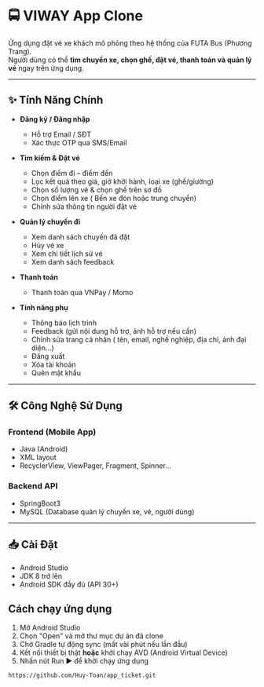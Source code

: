 # 🚍 VIWAY App Clone

Ứng dụng đặt vé xe khách mô phỏng theo hệ thống của FUTA Bus (Phương Trang).  
Người dùng có thể **tìm chuyến xe, chọn ghế, đặt vé, thanh toán và quản lý vé** ngay trên ứng dụng.

---

## ✨ Tính Năng Chính

- **Đăng ký / Đăng nhập**  
  - Hỗ trợ Email / SĐT
  - Xác thực OTP qua SMS/Email
  
- **Tìm kiếm & Đặt vé**  
  - Chọn điểm đi – điểm đến  
  - Lọc kết quả theo giá, giờ khởi hành, loại xe (ghế/giường)
  - Chọn số lượng vé & chọn ghế trên sơ đồ
  - Chọn điểm lên xe ( Bến xe đón hoặc trung chuyển)
  - Chỉnh sửa thông tin người đặt vé

- **Quản lý chuyến đi**  
  - Xem danh sách chuyến đã đặt  
  - Hủy vé xe
  - Xem chi tiết lịch sử vé
  - Xem danh sách feedback
  
- **Thanh toán**  
  - Thanh toán qua VNPay / Momo   

- **Tính năng phụ**  
  - Thông báo lịch trình
  - Feedback (gửi nội dung hỗ trợ, ảnh hỗ trợ nếu cần)
  - Chỉnh sửa trang cá nhân ( tên, email, nghề nghiệp, địa chỉ, ảnh đại diện...)
  - Đăng xuất
  - Xóa tài khoản
  - Quên mật khẩu

---

## 🛠 Công Nghệ Sử Dụng

### **Frontend (Mobile App)**  
- Java (Android)  
- XML layout 
- RecyclerView, ViewPager, Fragment, Spinner... 

### **Backend API**  
- SpringBoot3
- MySQL (Database quản lý chuyến xe, vé, người dùng)

---

## 📥 Cài Đặt
- Android Studio
- JDK 8 trở lên
- Android SDK đầy đủ (API 30+)

## Cách chạy ứng dụng
1. Mở Android Studio
2. Chọn "Open" và mở thư mục dự án đã clone
3. Chờ Gradle tự động sync (mất vài phút nếu lần đầu)
4. Kết nối thiết bị thật **hoặc** khởi chạy AVD (Android Virtual Device)
5. Nhấn nút Run ▶️ để khởi chạy ứng dụng

```bash
https://github.com/Huy-Toan/app_ticket.git
